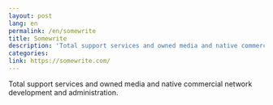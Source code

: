 ```yaml
---
layout: post
lang: en
permalink: /en/somewrite
title: Somewrite
description: 'Total support services and owned media and native commercial network development and administration.'
categories: 
link: https://somewrite.com/
---
```


<p>Total support services and owned media and native commercial network development and administration.</p>
